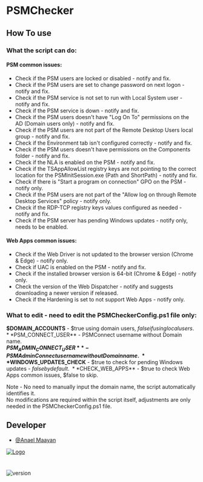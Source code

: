 
# PSMChecker

## How To use

### What the script can do:
 
#### PSM common issues:
- Check if the PSM users are locked or disabled - notify and fix.
- Check if the PSM users are set to change password on next logon - notify and fix.
- Check if the PSM service is not set to run with Local System user - notify and fix.
- Check if the PSM service is down - notify and fix.
- Check if the PSM users doesn't have "Log On To" permissions on the AD (Domain users only) - notify and fix.
- Check if the PSM users are not part of the Remote Desktop Users local group - notify and fix.
- Check if the Environment tab isn't configured correctly - notify and fix.
- Check if the PSM users doesn't have permissions on the Components folder - notify and fix.
- Check if the NLA is enabled on the PSM - notify and fix.
- Check if the TSAppAllowList registry keys are not pointing to the correct location for the PSMInitSession.exe (Path and ShortPath) - notify and fix.
- Check if there is "Start a program on connection" GPO on the PSM - notify only.
- Check if the PSM users are not part of the "Allow log on through Remote Desktop Services" policy - notify only.
- Check if the RDP-TCP registry keys values configured as needed - notify and fix.
- Check if the PSM server has pending Windows updates - notify only, needs to be enabled.

#### Web Apps common issues:
- Check if the Web Driver is not updated to the browser version (Chrome & Edge) - notify only.
- Check if UAC is enabled on the PSM - notify and fix.
- Check if the installed browser version is 64-bit (Chrome & Edge) - notify only.
- Check the version of the Web Dispatcher - notify and suggests downloading a newer version if released.
- Check if the Hardening is set to not support Web Apps - notify only.



### What to edit - need to edit the PSMCheckerConfig.ps1 file only:

**$DOMAIN_ACCOUNTS** - $true using domain users, $false if using local users. 
\
**$PSM_CONNECT_USER** - PSMConnect username without Domain name.
\
**$PSM_ADMIN_CONNECT_USER** - PSMAdminConnect username without Domain name.
\
**$WINDOWS_UPDATES_CHECK** - $true to check for pending Windows updates - $false by default.
\
**$CHECK_WEB_APPS** - $true to check Web Apps common issues, $false to skip.

Note - No need to manually input the domain name, the script automatically identifies it.
\
No modifications are required within the script itself, adjustments are only needed in the PSMCheckerConfig.ps1 file.
 

## Developer

- [@Anael Maayan](https://www.linkedin.com/in/anael-maayan/)


[![Logo](https://www.cyberark.com/wp-content/uploads/2022/12/cyberark-logo-v2.svg)](https://www.cyberark.com/)

#
![version](https://img.shields.io/badge/version-2.0.0-blue.svg)